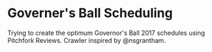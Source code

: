 # Governer's Ball Scheduling
Trying to create the optimum Governor's Ball 2017 schedules using Pitchfork Reviews. 
Crawler inspired by @nsgrantham. 


